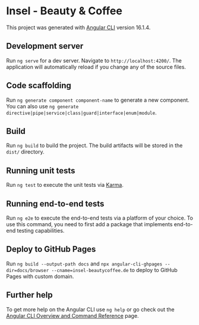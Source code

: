 # Insel - Beauty & Coffee

This project was generated with [Angular CLI](https://github.com/angular/angular-cli) version 16.1.4.

## Development server

Run `ng serve` for a dev server. Navigate to `http://localhost:4200/`. The application will automatically reload if you change any of the source files.

## Code scaffolding

Run `ng generate component component-name` to generate a new component. You can also use `ng generate directive|pipe|service|class|guard|interface|enum|module`.

## Build

Run `ng build` to build the project. The build artifacts will be stored in the `dist/` directory.

## Running unit tests

Run `ng test` to execute the unit tests via [Karma](https://karma-runner.github.io).

## Running end-to-end tests

Run `ng e2e` to execute the end-to-end tests via a platform of your choice. To use this command, you need to first add a package that implements end-to-end testing capabilities.

## Deploy to GitHub Pages

Run `ng build --output-path docs` and `npx angular-cli-ghpages --dir=docs/browser --cname=insel-beautycoffee.de` to deploy to GitHub Pages with custom domain.

## Further help

To get more help on the Angular CLI use `ng help` or go check out the [Angular CLI Overview and Command Reference](https://angular.io/cli) page.
